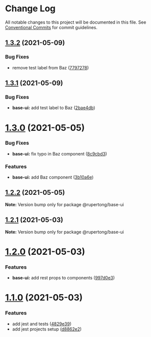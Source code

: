 # Change Log

All notable changes to this project will be documented in this file.
See [Conventional Commits](https://conventionalcommits.org) for commit guidelines.

## [1.3.2](https://github.com/rupert-ong/monorepo-components/compare/@rupertong/base-ui@1.3.1...@rupertong/base-ui@1.3.2) (2021-05-09)

### Bug Fixes

- remove test label from Baz ([7797278](https://github.com/rupert-ong/monorepo-components/commit/7797278072b7d4d6f7c5f26658ddb117217cdc0d))

## [1.3.1](https://github.com/rupert-ong/monorepo-components/compare/@rupertong/base-ui@1.3.0...@rupertong/base-ui@1.3.1) (2021-05-09)

### Bug Fixes

- **base-ui:** add test label to Baz ([2bae4db](https://github.com/rupert-ong/monorepo-components/commit/2bae4db709572998cb3798efe0e5744d3389e1b7))

# [1.3.0](https://github.com/rupert-ong/monorepo-components/compare/@rupertong/base-ui@1.2.2...@rupertong/base-ui@1.3.0) (2021-05-05)

### Bug Fixes

- **base-ui:** fix typo in Baz component ([8c9cbd3](https://github.com/rupert-ong/monorepo-components/commit/8c9cbd3934569e3a0455fb0cc24191fb4ce21075))

### Features

- **base-ui:** add Baz component ([3b10a6e](https://github.com/rupert-ong/monorepo-components/commit/3b10a6ee3e90650ab5250f61f1738a47e7e9640d))

## [1.2.2](https://github.com/rupert-ong/monorepo-components/compare/@rupertong/base-ui@1.2.1...@rupertong/base-ui@1.2.2) (2021-05-05)

**Note:** Version bump only for package @rupertong/base-ui

## [1.2.1](https://github.com/rupert-ong/monorepo-components/compare/@rupertong/base-ui@1.2.0...@rupertong/base-ui@1.2.1) (2021-05-03)

**Note:** Version bump only for package @rupertong/base-ui

# [1.2.0](https://github.com/rupert-ong/monorepo-components/compare/@rupertong/base-ui@1.1.0...@rupertong/base-ui@1.2.0) (2021-05-03)

### Features

- **base-ui:** add rest props to components ([997d0e3](https://github.com/rupert-ong/monorepo-components/commit/997d0e39e18ce0c85dbb2ddf18a1c4800f6a5870))

# [1.1.0](https://github.com/rupert-ong/monorepo-components/compare/@rupertong/base-ui@1.0.1...@rupertong/base-ui@1.1.0) (2021-05-03)

### Features

- add jest and tests ([4829e39](https://github.com/rupert-ong/monorepo-components/commit/4829e393b49825b2ee08b60853434cffce0f5284))
- add jest projects setup ([d8862e2](https://github.com/rupert-ong/monorepo-components/commit/d8862e2a987c27caa76537f7798e3e0abcc69673))
